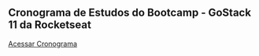 <h2>Cronograma de Estudos do Bootcamp - GoStack 11 da Rocketseat</h2>

<a href="https://www.notion.so/Cronograma-de-estudos-Leysson-2f9447aa6170457c919635502da10369">Acessar Cronograma</a>
